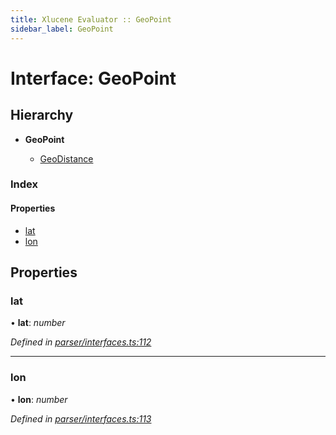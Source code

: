 ```yaml
---
title: Xlucene Evaluator :: GeoPoint
sidebar_label: GeoPoint
---
```


# Interface: GeoPoint

## Hierarchy

* **GeoPoint**

  * [GeoDistance](geodistance.md)

### Index

#### Properties

* [lat](geopoint.md#lat)
* [lon](geopoint.md#lon)

## Properties

###  lat

• **lat**: *number*

*Defined in [parser/interfaces.ts:112](https://github.com/terascope/teraslice/blob/e7b0edd3/packages/xlucene-evaluator/src/parser/interfaces.ts#L112)*

___

###  lon

• **lon**: *number*

*Defined in [parser/interfaces.ts:113](https://github.com/terascope/teraslice/blob/e7b0edd3/packages/xlucene-evaluator/src/parser/interfaces.ts#L113)*
